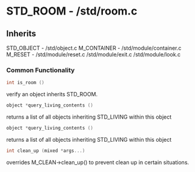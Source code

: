 # STD_ROOM - /std/room.c

## Inherits

STD_OBJECT - /std/object.c
M_CONTAINER - /std/module/container.c
M_RESET - /std/module/reset.c
/std/module/exit.c
/std/module/look.c

### Common Functionality

```c
int is_room ()
```
verify an object inherits STD_ROOM.

```c
object *query_living_contents ()
```
returns a list of all objects inheriting STD_LIVING within this object

```c
object *query_living_contents ()
```
returns a list of all objects inheriting STD_LIVING within this object

```c
int clean_up (mixed *args...)
```
overrides M_CLEAN->clean_up() to prevent clean up in certain situations.
